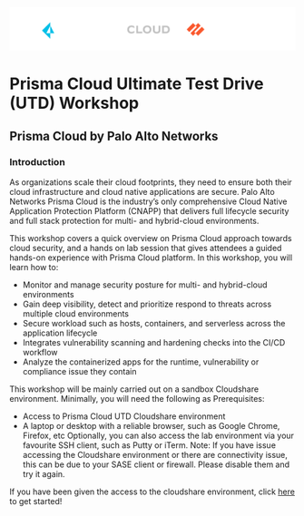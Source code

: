 ![alt text](/resources/PRISMA_CLOUD_LOGO_color_dark_background.png)
# Prisma Cloud Ultimate Test Drive (UTD) Workshop
## Prisma Cloud by Palo Alto Networks

### Introduction
As organizations scale their cloud footprints, they need to ensure both their cloud infrastructure and cloud native applications are secure. Palo Alto Networks Prisma Cloud is the industry’s only comprehensive Cloud Native Application Protection Platform (CNAPP) that delivers full lifecycle security and full stack protection for multi- and hybrid-cloud environments.

This workshop covers a quick overview on Prisma Cloud approach towards cloud security, and a hands on lab session that gives attendees a guided hands-on experience with Prisma Cloud platform. In this workshop, you will learn how to:
* Monitor and manage security posture for multi- and hybrid-cloud environments
* Gain deep visibility, detect and prioritize respond to threats across multiple cloud environments
* Secure workload such as hosts, containers, and serverless across the application lifecycle
* Integrates vulnerability scanning and hardening checks into the CI/CD workflow
* Analyze the containerized apps for the runtime, vulnerability or compliance issue they contain

This workshop will be mainly carried out on a sandbox Cloudshare environment. Minimally, you will need the following as Prerequisites:
* Access to Prisma Cloud UTD Cloudshare environment
* A laptop or desktop with a reliable browser, such as Google Chrome, Firefox, etc
Optionally, you can also access the lab environment via your favourite SSH client, such as Putty or iTerm. 
Note: If you have issue accessing the Cloudshare environment or there are connectivity issue, this can be due to your SASE client or firewall. Please disable them and try it again.

If you have been given the access to the cloudshare environment, click [here](/01-Overview.md) to get started!